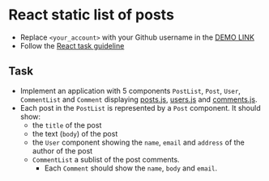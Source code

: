 # React static list of posts
- Replace `<your_account>` with your Github username in the
  [DEMO LINK](https://yurez91.github.io/react_static-list-of-posts/)
- Follow the [React task guideline](https://github.com/mate-academy/react_task-guideline#react-tasks-guideline)

## Task
- Implement an application with 5 components `PostList`, `Post`, `User`, `CommentList` and `Comment`
  displaying [posts.js](./src/api/posts.js), [users.js](./src/api/users.js) and [comments.js](./src/api/comments.js).
- Each post in the `PostList` is represented by a `Post` component. It should show:
  - the `title` of the post
  - the text (`body`) of the post
  - the `User` component showing the `name`, `email` and `address` of the author of the post
  - `CommentList` a sublist of the post comments.
    - Each `Comment` should show the `name`, `body` and `email`.

